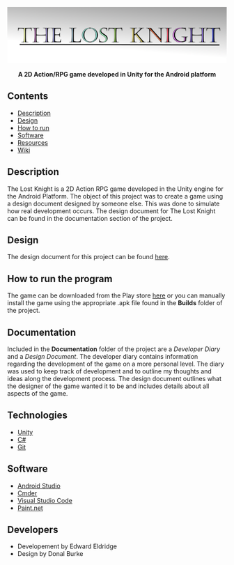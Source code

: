![](https://raw.githubusercontent.com/EddieEldridge/The-Lost-Knight/master/Documentation/img/TheLostKnight.png)

<p align="center">
  <b>A 2D Action/RPG game developed in Unity for the Android platform</b><br>
</p>

## Contents
* [Description](#description)
* [Design](#design)
* [How to run](#how-to-run-the-program)
* [Software](#Software)
* [Resources](#resources)
* [Wiki](https://github.com/EddieEldridge/UnityZephyr/wiki)

<!-- [<img src="https://www.americanbeerbar.com/storage/app/media/logo_googleplay.png">](https://play.google.com/store/apps/details?id=com.EddiEldridge.TheLostKnightAndroid)
 -->

## Description
The Lost Knight is a 2D Action RPG game developed in the Unity engine for the Android Platform. The object of this project was to create a game using a design document designed by someone else. This was done to simulate how real development occurs. The design document for The Lost Knight can be found in the documentation section of the project.

## Design
The design document for this project can be found [here](https://github.com/EddieEldridge/The-Lost-Knight/blob/master/Documentation/Lost-Knight-Design-Document.pdf).

## How to run the program
The game can be downloaded from the Play store [here](https://play.google.com/store/apps/details?id=com.EddiEldridge.TheLostKnightAndroid) or you can manually install the game using the appropriate .apk file found in the <b>Builds</b> folder of the project.

## Documentation
Included in the <b>Documentation</b> folder of the project are a <i>Developer Diary</i> and a <i>Design Document</i>. The developer diary contains information regarding the development of the game on a more personal level. The diary was used to keep track of development and to outline my thoughts and ideas along the development process. The design document outlines what the designer of the game wanted it to be and includes details about all aspects of the game.

## Technologies
- [Unity](https://unity3d.com/)
- [C#](https://docs.microsoft.com/en-us/dotnet/csharp/)
- [Git](https://git-scm.com/)

## Software
- [Android Studio](https://developer.android.com/studio/)
- [Cmder](http://cmder.net/)
- [Visual Studio Code](https://code.visualstudio.com/)
- [Paint.net](https://www.getpaint.net/)

## Developers
* Developement by Edward Eldridge
* Design by Donal Burke
